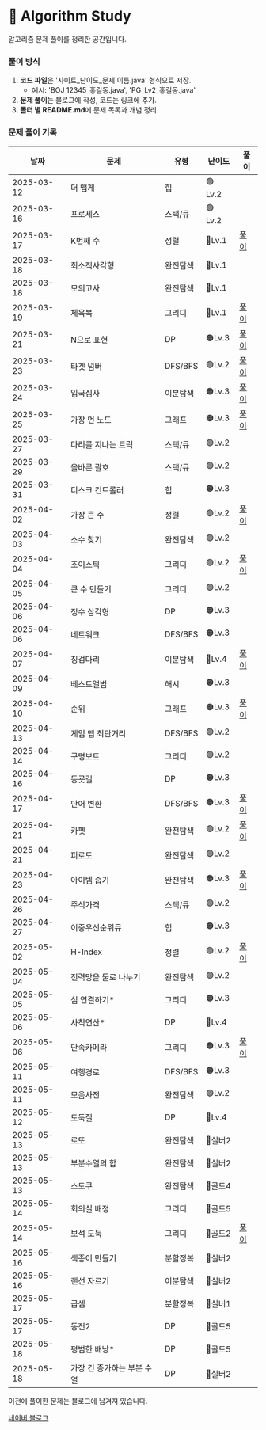# 📌 Algorithm Study

알고리즘 문제 풀이를 정리한 공간입니다.



### 풀이 방식
1. **코드 파일**은 '사이트_난이도_문제 이름.java' 형식으로 저장.
    - 예시: 'BOJ_12345_홍길동.java', 'PG_Lv2_홍길동.java'
2. **문제 풀이**는 블로그에 작성, 코드는 링크에 추가.
3. **폴더 별 README.md**에 문제 목록과 개념 정리.

### 문제 풀이 기록

| 날짜         | 문제              | 유형      | 난이도     | 풀이                                              |
|------------|-----------------|---------|---------|-------------------------------------------------|
| 2025-03-12 | 더 맵게            | 힙       | 🟢 Lv.2 |                                                 |
| 2025-03-16 | 프로세스            | 스택/큐    | 🟢 Lv.2 |                                                 |
| 2025-03-17 | K번째 수           | 정렬      | 🔵Lv.1  | [풀이](https://blog.naver.com/gamakk2/223799781209) |
| 2025-03-18 | 최소직사각형          | 완전탐색    | 🔵Lv.1  |                                                 |
| 2025-03-18 | 모의고사            | 완전탐색    | 🔵Lv.1  |                                                 |
| 2025-03-19 | 체육복             | 그리디     | 🔵Lv.1  | [풀이](https://blog.naver.com/gamakk2/223802861543) |
| 2025-03-21 | N으로 표현          | DP      | 🟠Lv.3  | [풀이](https://blog.naver.com/gamakk2/223805073009) |
| 2025-03-23 | 타겟 넘버           | DFS/BFS | 🟢Lv.2  | [풀이](https://blog.naver.com/gamakk2/223806408314) |
| 2025-03-24 | 입국심사            | 이분탐색    | 🟠Lv.3  | [풀이](https://blog.naver.com/gamakk2/223808371758) |
| 2025-03-25 | 가장 먼 노드         | 그래프     | 🟠Lv.3  | [풀이](https://blog.naver.com/gamakk2/223809854243) |
| 2025-03-27 | 다리를 지나는 트럭      | 스택/큐    | 🟢Lv.2  |                                                 |
| 2025-03-29 | 올바른 괄호          | 스택/큐    | 🟢Lv.2  |                                                 |
| 2025-03-31 | 디스크 컨트롤러        | 힙       | 🟠Lv.3  |                                                 |
| 2025-04-02 | 가장 큰 수          | 정렬      | 🟢Lv.2  | [풀이](https://blog.naver.com/gamakk2/223819506024) |
| 2025-04-03 | 소수 찾기           | 완전탐색    | 🟢Lv.2  |                                                 |
| 2025-04-04 | 조이스틱            | 그리디     | 🟢Lv.2  | [풀이](https://blog.naver.com/gamakk2/223823165881) |
| 2025-04-05 | 큰 수 만들기         | 그리디     | 🟢Lv.2  |                                                 |
| 2025-04-06 | 정수 삼각형          | DP      | 🟠Lv.3  |                                                 |
| 2025-04-06 | 네트워크            | DFS/BFS | 🟠Lv.3  |                                                 |
| 2025-04-07 | 징검다리            | 이분탐색    | 🔴Lv.4  | [풀이](https://blog.naver.com/gamakk2/223825584515) |
| 2025-04-09 | 베스트앨범           | 해시      | 🟠Lv.3  |                                                 |
| 2025-04-10 | 순위              | 그래프     | 🟠Lv.3  | [풀이]()                                          |
| 2025-04-13 | 게임 맵 최단거리       | DFS/BFS | 🟢Lv.2  |                                                 |
| 2025-04-14 | 구명보트            | 그리디     | 🟢Lv.2  |                                                 |
| 2025-04-16 | 등굣길             | DP      | 🟠Lv.3  |                                                 |
| 2025-04-17 | 단어 변환           | DFS/BFS | 🟠Lv.3  | [풀이](https://blog.naver.com/gamakk2/223838220484) |
| 2025-04-21 | 카펫              | 완전탐색    | 🟢Lv.2  | [풀이](https://blog.naver.com/gamakk2/223841804550) |
| 2025-04-21 | 피로도             | 완전탐색    | 🟢Lv.2  |                                                 |
| 2025-04-23 | 아이템 줍기          | 완전탐색    | 🟠Lv.3  | [풀이](https://blog.naver.com/gamakk2/223844445405) |
| 2025-04-26 | 주식가격            | 스택/큐    | 🟢Lv.2  |                                                 |
| 2025-04-27 | 이중우선순위큐         | 힙       | 🟠Lv.3  |                                                 |
| 2025-05-02 | H-Index         | 정렬      | 🟢Lv.2  | [풀이](https://blog.naver.com/gamakk2/223853668750) |
| 2025-05-04 | 전력망을 둘로 나누기     | 완전탐색    | 🟢Lv.2  |                                                 |
| 2025-05-05 | 섬 연결하기*         | 그리디     | 🟠Lv.3  |                                                 |
| 2025-05-06 | 사칙연산*           | DP      | 🔴Lv.4  |                                                 |
| 2025-05-06 | 단속카메라           | 그리디     | 🟠Lv.3  | [풀이](https://blog.naver.com/gamakk2/223856958267) |
| 2025-05-11 | 여행경로            | DFS/BFS | 🟠Lv.3  |                                                 |
| 2025-05-11 | 모음사전            | 완전탐색    | 🟢Lv.2  |                                                 |
| 2025-05-12 | 도둑질             | DP      | 🔴Lv.4  |                                                 |
| 2025-05-13 | 로또              | 완전탐색    | 🥈실버2   |                                                 |
| 2025-05-13 | 부분수열의 합         | 완전탐색    | 🥈실버2   |                                                 |
| 2025-05-13 | 스도쿠             | 완전탐색    | 🥇골드4   |                                                 |
| 2025-05-14 | 회의실 배정          | 그리디     | 🥇골드5   |                                                 |
| 2025-05-14 | 보석 도둑           | 그리디     | 🥇골드2   | [풀이](https://blog.naver.com/gamakk2/223865700182) |
| 2025-05-16 | 색종이 만들기         | 분할정복    | 🥈실버2   |                                                 |
| 2025-05-16 | 랜선 자르기          | 이분탐색    | 🥈실버2   |                                           |
| 2025-05-17 | 곱셈              | 분할정복    | 🥈실버1   |                                         |
| 2025-05-17 | 동전2             | DP      | 🥇골드5   |                                         |
| 2025-05-18 | 평범한 배낭*         | DP      | 🥇골드5   |                                         |
| 2025-05-18 | 가장 긴 증가하는 부분 수열 | DP      | 🥈실버2   |                                         |

이전에 풀이한 문제는 블로그에 남겨져 있습니다.

[네이버 블로그](https://blog.naver.com/gamakk2/223793678530)
